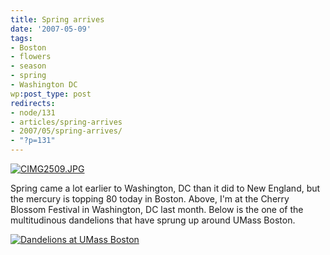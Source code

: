 ```yaml
---
title: Spring arrives
date: '2007-05-09'
tags:
- Boston
- flowers
- season
- spring
- Washington DC
wp:post_type: post
redirects:
- node/131
- articles/spring-arrives
- 2007/05/spring-arrives/
- "?p=131"
---
```


[ ![CIMG2509.JPG](http://farm1.static.flickr.com/218/448506773_55049ea73c.jpg) ](http://www.flickr.com/photos/bensheldon/448506773/ "Photo Sharing")

Spring came a lot earlier to Washington, DC than it did to New England, but the mercury is topping 80 today in Boston. Above, I'm at the Cherry Blossom Festival in Washington, DC last month. Below is the one of the multitudinous dandelions that have sprung up around UMass Boston.

[ ![Dandelions at UMass Boston](http://farm1.static.flickr.com/194/489864761_ffcbfa0a22.jpg) ](http://www.flickr.com/photos/bensheldon/489864761/ "Photo Sharing")
